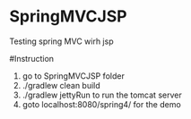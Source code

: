 # SpringMVCJSP
Testing spring MVC wirh jsp

#Instruction
1. go to SpringMVCJSP folder
2. ./gradlew clean build
3. ./gradlew jettyRun to run the tomcat server
4. goto localhost:8080/spring4/ for the demo
